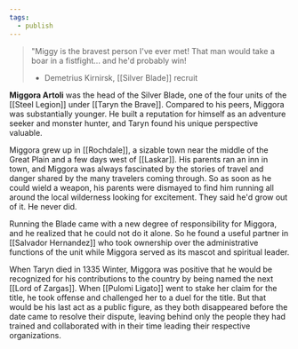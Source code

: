 ```yaml
---
tags:
  - publish
---
```

>"Miggy is the bravest person I've ever met! That man would take a boar in a fistfight... and he'd probably win!
>
>- Demetrius Kirnirsk,  [[Silver Blade]] recruit

**Miggora Artoli** was the head of the Silver Blade, one of the four units of the [[Steel Legion]] under [[Taryn the Brave]]. Compared to his peers, Miggora was substantially younger. He built a reputation for himself as an adventure seeker and monster hunter, and Taryn found his unique perspective valuable.

Miggora grew up in [[Rochdale]], a sizable town near the middle of the Great Plain and a few days west of [[Laskar]]. His parents ran an inn in town, and Miggora was always fascinated by the stories of travel and danger shared by the many travelers coming through. So as soon as he could wield a weapon, his parents were dismayed to find him running all around the local wilderness looking for excitement. They said he'd grow out of it. He never did.

Running the Blade came with a new degree of responsibility for Miggora, and he realized that he could not do it alone. So he found a useful partner in [[Salvador Hernandez]] who took ownership over the administrative functions of the unit while Miggora served as its mascot and spiritual leader.

When Taryn died in 1335 Winter, Miggora was positive that he would be recognized for his contributions to the country by being named the next [[Lord of Zargas]]. When [[Pulomi Ligato]] went to stake her claim for the title, he took offense and challenged her to a duel for the title. But that would be his last act as a public figure, as they both disappeared before the date came to resolve their dispute, leaving behind only the people they had trained and collaborated with in their time leading their respective organizations.